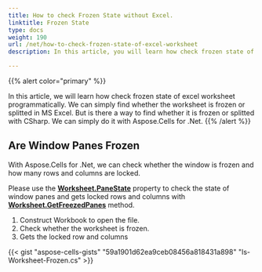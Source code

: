 ```yaml
---
title: How to check Frozen State without Excel.
linktitle: Frozen State
type: docs
weight: 190
url: /net/how-to-check-frozen-state-of-excel-worksheet
description: In this article, you will learn how check frozen state of excel worksheet programmatically using C# Library with .NET API.

---
```


{{% alert color="primary" %}}

In this article, we will learn  how check frozen state of excel worksheet programmatically.
We can simply find whether the worksheet is frozen or splitted in MS Excel. But is there a way to find whether it is frozen or splitted with CSharp.
We can simply do it with Aspose.Cells for .Net.
{{% /alert %}}

## **Are Window Panes Frozen**
With Aspose.Cells for .Net, we can check whether the window is frozen and how many rows and columns are locked.

Please use the [**Worksheet.PaneState**](https://reference.aspose.com/cells/net/aspose.cells/worksheet/PaneState/) property to check the state of window panes 
and gets locked rows and columns with  [**Worksheet.GetFreezedPanes**](https://reference.aspose.com/cells/net/aspose.cells/worksheet/GetFreezedPanes/) method.
1. Construct Workbook to open the file.
2. Check whether the worksheet is frozen.
3. Gets the locked row and columns

{{< gist "aspose-cells-gists" "59a1901d62ea9ceb08456a818431a898" "Is-Worksheet-Frozen.cs" >}}